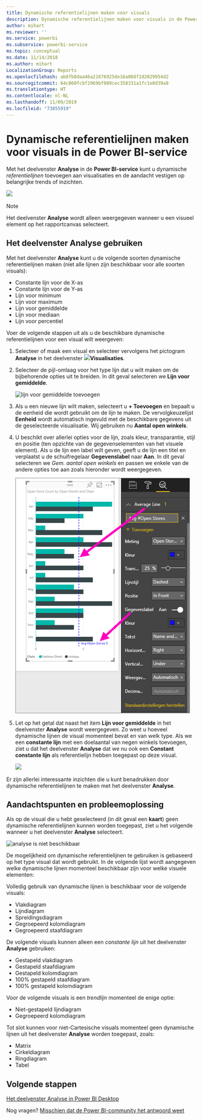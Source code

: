 ```yaml
---
title: Dynamische referentielijnen maken voor visuals
description: Dynamische referentielijnen maken voor visuals in de Power BI-service
author: mihart
ms.reviewer: ''
ms.service: powerbi
ms.subservice: powerbi-service
ms.topic: conceptual
ms.date: 11/14/2018
ms.author: mihart
LocalizationGroup: Reports
ms.openlocfilehash: ab8fb8daa46a21676925de16a068f2d2029954d2
ms.sourcegitcommit: 64c860fcbf2969bf089cec358331a1fc1e0d39a8
ms.translationtype: HT
ms.contentlocale: nl-NL
ms.lasthandoff: 11/09/2019
ms.locfileid: "73855919"
---
```

# <a name="create-dynamic-reference-lines-for-visuals-in-the-power-bi-service"></a>Dynamische referentielijnen maken voor visuals in de Power BI-service

Met het deelvenster **Analyse** in de **Power BI-service** kunt u dynamische *referentielijnen* toevoegen aan visualisaties en de aandacht vestigen op belangrijke trends of inzichten.

![](media/service-analytics-pane/power-bi-analytics-pane.png)

> [!NOTE]
> Het deelvenster **Analyse** wordt alleen weergegeven wanneer u een visueel element op het rapportcanvas selecteert.
> 
> 

## <a name="use-the-analytics-pane"></a>Het deelvenster Analyse gebruiken
Met het deelvenster **Analyse** kunt u de volgende soorten dynamische referentielijnen maken (niet alle lijnen zijn beschikbaar voor alle soorten visuals):

* Constante lijn voor de X-as
* Constante lijn voor de Y-as
* Lijn voor minimum
* Lijn voor maximum
* Lijn voor gemiddelde
* Lijn voor mediaan
* Lijn voor percentiel


Voer de volgende stappen uit als u de beschikbare dynamische referentielijnen voor een visual wilt weergeven:

1. Selecteer of maak een visual en selecteer vervolgens het pictogram **Analyse** in het deelvenster ![](media/service-analytics-pane/power-bi-analytics-icon.png)**Visualisaties**.

2. Selecteer de pijl-omlaag voor het type lijn dat u wilt maken om de bijbehorende opties uit te breiden. In dit geval selecteren we **Lijn voor gemiddelde**.
   
   ![lijn voor gemiddelde toevoegen](media/service-analytics-pane/power-bi-add.png)

3. Als u een nieuwe lijn wilt maken, selecteert u **+ Toevoegen** en bepaalt u de eenheid die wordt gebruikt om de lijn te maken.  De vervolgkeuzelijst **Eenheid** wordt automatisch ingevuld met de beschikbare gegevens uit de geselecteerde visualisatie. Wij gebruiken nu **Aantal open winkels**.

5. U beschikt over allerlei opties voor de lijn, zoals kleur, transparantie, stijl en positie (ten opzichte van de gegevenselementen van het visuele element). Als u de lijn een label wilt geven, geeft u de lijn een titel en verplaatst u de schuifregelaar **Gegevenslabel** naar **Aan**.  In dit geval selecteren we *Gem. aantal open winkels* en passen we enkele van de andere opties toe aan zoals hieronder wordt weergegeven.
   
   ![Analyse voor Lijn voor gemiddelde aanpassen](media/service-analytics-pane/power-bi-average-line2.png)

1. Let op het getal dat naast het item **Lijn voor gemiddelde** in het deelvenster **Analyse** wordt weergegeven. Zo weet u hoeveel dynamische lijnen de visual momenteel bevat en van welk type. Als we een **constante lijn** met een doelaantal van negen winkels toevoegen, ziet u dat het deelvenster **Analyse** dat we nu ook een **Constant constante lijn** als referentielijn hebben toegepast op deze visual.
   
   ![](media/service-analytics-pane/power-bi-reference-lines.png)
   

Er zijn allerlei interessante inzichten die u kunt benadrukken door dynamische referentielijnen te maken met het deelvenster **Analyse**.

## <a name="considerations-and-troubleshooting"></a>Aandachtspunten en probleemoplossing

Als op de visual die u hebt geselecteerd (in dit geval een **kaart**) geen dynamische referentielijnen kunnen worden toegepast, ziet u het volgende wanneer u het deelvenster **Analyse** selecteert.
   
![analyse is niet beschikbaar](media/service-analytics-pane/power-bi-no-lines.png)

De mogelijkheid om dynamische referentielijnen te gebruiken is gebaseerd op het type visual dat wordt gebruikt. In de volgende lijst wordt aangegeven welke dynamische lijnen momenteel beschikbaar zijn voor welke visuele elementen:

Volledig gebruik van dynamische lijnen is beschikbaar voor de volgende visuals:

* Vlakdiagram
* Lijndiagram
* Spreidingsdiagram
* Gegroepeerd kolomdiagram
* Gegroepeerd staafdiagram

De volgende visuals kunnen alleen een *constante lijn* uit het deelvenster **Analyse** gebruiken:

* Gestapeld vlakdiagram
* Gestapeld staafdiagram
* Gestapeld kolomdiagram
* 100% gestapeld staafdiagram
* 100% gestapeld kolomdiagram

Voor de volgende visuals is een *trendlijn* momenteel de enige optie:

* Niet-gestapeld lijndiagram
* Gegroepeerd kolomdiagram

Tot slot kunnen voor niet-Cartesische visuals momenteel geen dynamische lijnen uit het deelvenster **Analyse** worden toegepast, zoals:

* Matrix
* Cirkeldiagram
* Ringdiagram
* Tabel

## <a name="next-steps"></a>Volgende stappen
[Het deelvenster Analyse in Power BI Desktop](desktop-analytics-pane.md)

Nog vragen? [Misschien dat de Power BI-community het antwoord weet](https://community.powerbi.com/)

